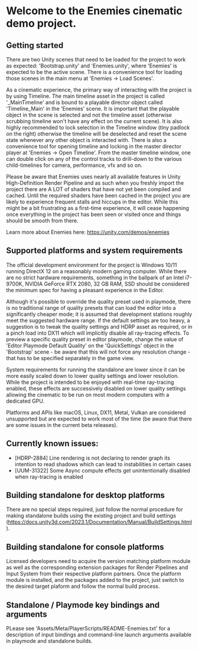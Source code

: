 # Welcome to the Enemies cinematic demo project.

## Getting started

There are two Unity scenes that need to be loaded for the project to work as expected: 'Bootstrap.unity' and 'Enemies.unity', where 'Enemies' is expected to be the active scene. There is a convenience tool for loading those scenes in the main menu at 'Enemies -> Load Scenes'.

As a cinematic experience, the primary way of interacting with the project is by using Timeline. The main timeline asset in the project is called '_MainTimeline' and is bound to a playable director object called 'Timeline_Main' in the 'Enemies' scene. It is important that the playable object in the scene is selected and not the timeline asset (otherwise scrubbing timeline won't have any effect on the current scene). It is also highly recommended to lock selection in the Timeline window (tiny padlock on the right) otherwise the timeline will be deselected and reset the scene state whenever any other object is interacted with. There is also a convenience tool for opening timeline and locking in the master director player at 'Enemies -> Open Timeline'. From the master timeline window, one can double click on any of the control tracks to drill-down to the various child-timelines for camera, performance, vfx and so on.

Please be aware that Enemies uses nearly all available features in Unity High-Definition Render Pipeline and as such when you freshly import the project there are A LOT of shaders that have not yet been compiled and cached. Until the required shaders have been cached in the project you are likely to experience frequent stalls and hiccups in the editor. While this might be a bit frustrating as a first-time experience, it will cease happening once everything in the project has been seen or visited once and things should be smooth from there.

Learn more about Enemies here: https://unity.com/demos/enemies


## Supported platforms and system requirements

The official development environment for the project is Windows 10/11 running DirectX 12 on a reasonably modern gaming computer. While there are no strict hardware requirements, something in the ballpark of an Intel i7-9700K, NVIDIA GeForce RTX 2080, 32 GB RAM, SSD should be considered the minimum spec for having a pleasant experience in the Editor.

Although it's possible to override the quality preset used in playmode, there is no traditional range of quality presets that can load the editor into a significantly cheaper mode; it is assumed that development stations roughly meet the suggested hardware range. If the default settings are too heavy, a suggestion is to tweak the quality settings and HDRP asset as required, or in a pinch load into DX11 which will implicitly disable all ray-tracing effects. To preview a specific quality preset in editor playmode, change the value of 'Editor Playmode Default Quality' on the 'QuickSettings' object in the 'Bootstrap' scene - be aware that this will not force any resolution change - that has to be specified separately in the game view.

System requirements for running the standalone are lower since it can be more easily scaled down to lower quality settings and lower resolution. While the project is intended to be enjoyed with real-time ray-tracing enabled, these effects are successively disabled on lower quality settings allowing the cinematic to be run on most modern computers with a dedicated GPU.

Platforms and APIs like macOS, Linux, DX11, Metal, Vulkan are considered unsupported but are expected to work most of the time (be aware that there are some issues in the current beta releases).


## Currently known issues:

- [HDRP-2884] Line rendering is not declaring to render graph its intention to read shadows which can lead to instabilities in certain cases
- [UUM-31322] Some Async compute effects get unintentionally disabled when ray-tracing is enabled 


## Building standalone for desktop platforms

There are no special steps required, just follow the normal procedure for making standalone builds using the existing project and build settings (https://docs.unity3d.com/2023.1/Documentation/Manual/BuildSettings.html).


## Building standalone for console platforms

Licensed developers need to acquire the version matching platform module as well as the corresponding extension packages for Render Pipelines and Input System from their respective platform partners. Once the platform module is installed, and the packages added to the project, just switch to the desired target plaform and follow the normal build process.


## Standalone / Playmode key bindings and arguments

PLease see 'Assets/Meta/PlayerScripts/README-Enemies.txt' for a description of input bindings and command-line launch arguments available in playmode and standalone builds.
